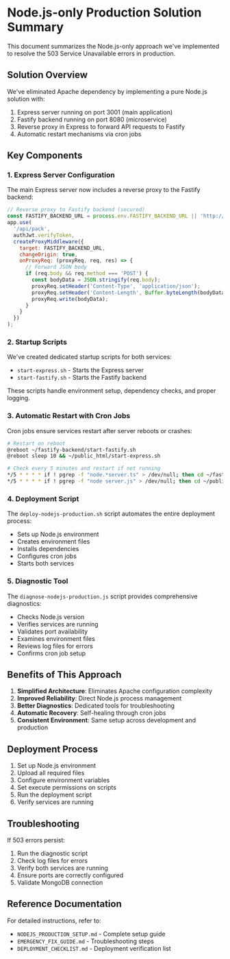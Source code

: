 # Node.js-only Production Solution Summary

This document summarizes the Node.js-only approach we've implemented to resolve the 503 Service Unavailable errors in production.

## Solution Overview

We've eliminated Apache dependency by implementing a pure Node.js solution with:

1. Express server running on port 3001 (main application)
2. Fastify backend running on port 8080 (microservice)
3. Reverse proxy in Express to forward API requests to Fastify
4. Automatic restart mechanisms via cron jobs

## Key Components

### 1. Express Server Configuration

The main Express server now includes a reverse proxy to the Fastify backend:

```javascript
// Reverse proxy to Fastify backend (secured)
const FASTIFY_BACKEND_URL = process.env.FASTIFY_BACKEND_URL || 'http://localhost:8080';
app.use(
  '/api/pack',
  authJwt.verifyToken,
  createProxyMiddleware({
    target: FASTIFY_BACKEND_URL,
    changeOrigin: true,
    onProxyReq: (proxyReq, req, res) => {
      // Forward JSON body
      if (req.body && req.method === 'POST') {
        const bodyData = JSON.stringify(req.body);
        proxyReq.setHeader('Content-Type', 'application/json');
        proxyReq.setHeader('Content-Length', Buffer.byteLength(bodyData));
        proxyReq.write(bodyData);
      }
    }
  })
);
```

### 2. Startup Scripts

We've created dedicated startup scripts for both services:

- `start-express.sh` - Starts the Express server
- `start-fastify.sh` - Starts the Fastify backend

These scripts handle environment setup, dependency checks, and proper logging.

### 3. Automatic Restart with Cron Jobs

Cron jobs ensure services restart after server reboots or crashes:

```bash
# Restart on reboot
@reboot ~/fastify-backend/start-fastify.sh
@reboot sleep 10 && ~/public_html/start-express.sh

# Check every 5 minutes and restart if not running
*/5 * * * * if ! pgrep -f "node.*server.ts" > /dev/null; then cd ~/fastify-backend && ./start-fastify.sh; fi
*/5 * * * * if ! pgrep -f "node server.js" > /dev/null; then cd ~/public_html && ./start-express.sh; fi
```

### 4. Deployment Script

The `deploy-nodejs-production.sh` script automates the entire deployment process:

- Sets up Node.js environment
- Creates environment files
- Installs dependencies
- Configures cron jobs
- Starts both services

### 5. Diagnostic Tool

The `diagnose-nodejs-production.js` script provides comprehensive diagnostics:

- Checks Node.js version
- Verifies services are running
- Validates port availability
- Examines environment files
- Reviews log files for errors
- Confirms cron job setup

## Benefits of This Approach

1. **Simplified Architecture**: Eliminates Apache configuration complexity
2. **Improved Reliability**: Direct Node.js process management
3. **Better Diagnostics**: Dedicated tools for troubleshooting
4. **Automatic Recovery**: Self-healing through cron jobs
5. **Consistent Environment**: Same setup across development and production

## Deployment Process

1. Set up Node.js environment
2. Upload all required files
3. Configure environment variables
4. Set execute permissions on scripts
5. Run the deployment script
6. Verify services are running

## Troubleshooting

If 503 errors persist:

1. Run the diagnostic script
2. Check log files for errors
3. Verify both services are running
4. Ensure ports are correctly configured
5. Validate MongoDB connection

## Reference Documentation

For detailed instructions, refer to:

- `NODEJS_PRODUCTION_SETUP.md` - Complete setup guide
- `EMERGENCY_FIX_GUIDE.md` - Troubleshooting steps
- `DEPLOYMENT_CHECKLIST.md` - Deployment verification list
